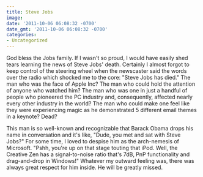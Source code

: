 ```yaml
---
title: Steve Jobs
image: 
date: '2011-10-06 06:08:32 -0700'
date_gmt: '2011-10-06 06:08:32 -0700'
categories:
- Uncategorized
---
```

God bless the Jobs family. If I wasn't so proud, I would have easily shed tears learning the news of Steve Jobs' death. Certainly I almost forgot to keep control of the steering wheel when the newscaster said the words over the radio which shocked me to the core: "Steve Jobs has died." The man who was the face of Apple Inc? The man who could hold the attention of anyone who watched him? The man who was one in just a handful of people who pioneered the PC industry and, consequently, affected nearly every other industry in the world? The man who could make one feel like they were experiencing magic as he demonstrated 5 different email themes in a keynote? Dead?

This man is so well-known and recognizable that Barack Obama drops his name in conversation and it's like, "Dude, you met and sat with Steve Jobs?" For some time, I loved to despise him as the arch-nemesis of Microsoft. "Pshh, you're up on that stage touting that iPod. Well, the Creative Zen has a signal-to-noise ratio that's 7dB, PnP functionality and drag-and-drop in Windows!" Whatever my outward feeling was, there was always great respect for him inside. He will be greatly missed.
